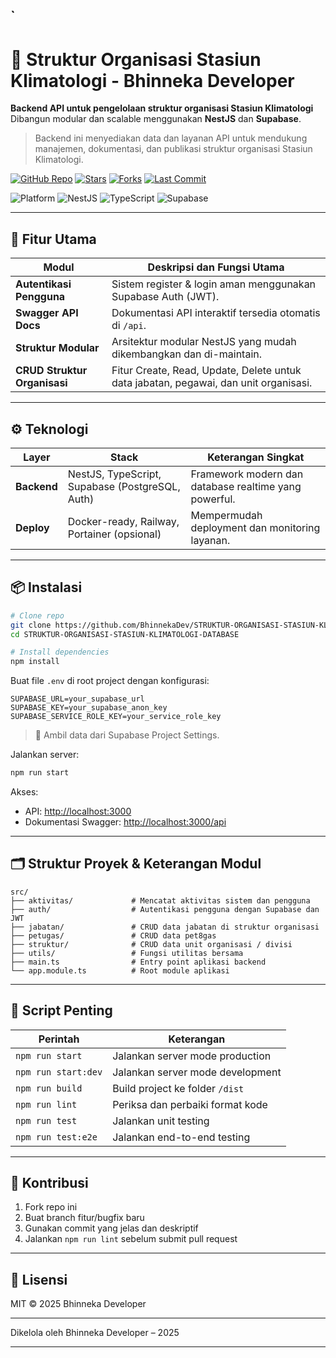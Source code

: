 `
---

# 🏢 Struktur Organisasi Stasiun Klimatologi - Bhinneka Developer

**Backend API untuk pengelolaan struktur organisasi Stasiun Klimatologi**
Dibangun modular dan scalable menggunakan **NestJS** dan **Supabase**.

> Backend ini menyediakan data dan layanan API untuk mendukung manajemen, dokumentasi, dan publikasi struktur organisasi Stasiun Klimatologi.

[![GitHub Repo](https://img.shields.io/badge/github-BhinnekaDev-blue?logo=github\&style=flat-square)](https://github.com/BhinnekaDev/STRUKTUR-ORGANISASI-STASIUN-KLIMATOLOGI-DATABASE)
[![Stars](https://img.shields.io/github/stars/BhinnekaDev/STRUKTUR-ORGANISASI-STASIUN-KLIMATOLOGI-DATABASE?style=flat-square)](https://github.com/BhinnekaDev/STRUKTUR-ORGANISASI-STASIUN-KLIMATOLOGI-DATABASE/stargazers)
[![Forks](https://img.shields.io/github/forks/BhinnekaDev/STRUKTUR-ORGANISASI-STASIUN-KLIMATOLOGI-DATABASE?style=flat-square)](https://github.com/BhinnekaDev/STRUKTUR-ORGANISASI-STASIUN-KLIMATOLOGI-DATABASE/network/members)
[![Last Commit](https://img.shields.io/github/last-commit/BhinnekaDev/STRUKTUR-ORGANISASI-STASIUN-KLIMATOLOGI-DATABASE?style=flat-square)](https://github.com/BhinnekaDev/STRUKTUR-ORGANISASI-STASIUN-KLIMATOLOGI-DATABASE/commits/main)

![Platform](https://img.shields.io/badge/platform-API-blue?style=flat-square)
![NestJS](https://img.shields.io/badge/NestJS-9-red?logo=nestjs\&style=flat-square)
![TypeScript](https://img.shields.io/badge/TypeScript-4.x-3178C6?logo=typescript\&logoColor=white\&style=flat-square)
![Supabase](https://img.shields.io/badge/Supabase-PostgreSQL-3FCF8E?logo=supabase\&style=flat-square)

---

## 🚀 Fitur Utama

| **Modul**                    | **Deskripsi dan Fungsi Utama**                                                       |
| ---------------------------- | ------------------------------------------------------------------------------------ |
| **Autentikasi Pengguna**     | Sistem register & login aman menggunakan Supabase Auth (JWT).                        |
| **Swagger API Docs**         | Dokumentasi API interaktif tersedia otomatis di `/api`.                              |
| **Struktur Modular**         | Arsitektur modular NestJS yang mudah dikembangkan dan di-maintain.                   |
| **CRUD Struktur Organisasi** | Fitur Create, Read, Update, Delete untuk data jabatan, pegawai, dan unit organisasi. |

---

## ⚙️ Teknologi

| Layer       | Stack                                           | Keterangan Singkat                                    |
| ----------- | ----------------------------------------------- | ----------------------------------------------------- |
| **Backend** | NestJS, TypeScript, Supabase (PostgreSQL, Auth) | Framework modern dan database realtime yang powerful. |
| **Deploy**  | Docker-ready, Railway, Portainer (opsional)     | Mempermudah deployment dan monitoring layanan.        |

---

## 📦 Instalasi

```bash
# Clone repo
git clone https://github.com/BhinnekaDev/STRUKTUR-ORGANISASI-STASIUN-KLIMATOLOGI-DATABASE.git
cd STRUKTUR-ORGANISASI-STASIUN-KLIMATOLOGI-DATABASE

# Install dependencies
npm install
```

Buat file `.env` di root project dengan konfigurasi:

```env
SUPABASE_URL=your_supabase_url
SUPABASE_KEY=your_supabase_anon_key
SUPABASE_SERVICE_ROLE_KEY=your_service_role_key
```

> 🔐 Ambil data dari Supabase Project Settings.

Jalankan server:

```bash
npm run start
```

Akses:

* API: [http://localhost:3000](http://localhost:3000)
* Dokumentasi Swagger: [http://localhost:3000/api](http://localhost:3000/api)

---

## 🗂️ Struktur Proyek & Keterangan Modul

```
src/
├── aktivitas/             # Mencatat aktivitas sistem dan pengguna
├── auth/                  # Autentikasi pengguna dengan Supabase dan JWT
├── jabatan/               # CRUD data jabatan di struktur organisasi
├── petugas/               # CRUD data pet8gas
├── struktur/              # CRUD data unit organisasi / divisi
├── utils/                 # Fungsi utilitas bersama
├── main.ts                # Entry point aplikasi backend
└── app.module.ts          # Root module aplikasi
```

---

## 🧪 Script Penting

| Perintah            | Keterangan                       |
| ------------------- | -------------------------------- |
| `npm run start`     | Jalankan server mode production  |
| `npm run start:dev` | Jalankan server mode development |
| `npm run build`     | Build project ke folder `/dist`  |
| `npm run lint`      | Periksa dan perbaiki format kode |
| `npm run test`      | Jalankan unit testing            |
| `npm run test:e2e`  | Jalankan end-to-end testing      |

---

## 🤝 Kontribusi

1. Fork repo ini
2. Buat branch fitur/bugfix baru
3. Gunakan commit yang jelas dan deskriptif
4. Jalankan `npm run lint` sebelum submit pull request

---

## 📜 Lisensi

MIT © 2025 Bhinneka Developer

---

Dikelola oleh Bhinneka Developer – 2025

---
